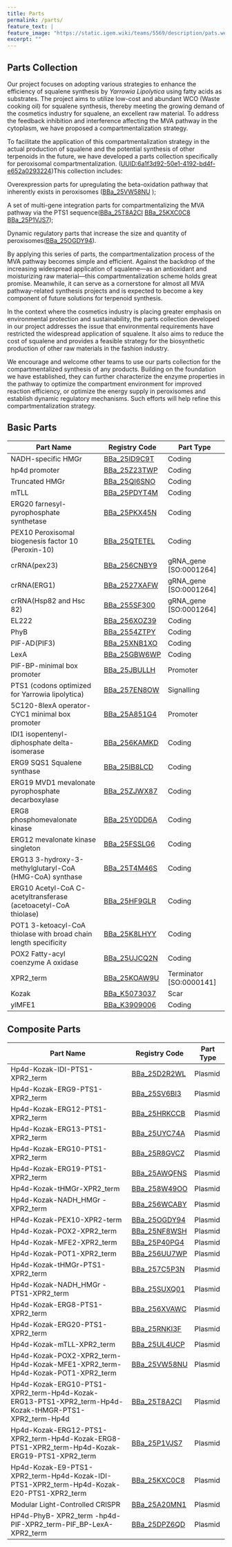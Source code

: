 ```yaml
---
title: Parts
permalink: /parts/
feature_text: |
feature_image: "https://static.igem.wiki/teams/5569/description/pats.webp"
excerpt: ""
---
```


## Parts Collection

Our project focuses on adopting various strategies to enhance the efficiency of squalene synthesis by *Yarrowia Lipolytica* using fatty acids as substrates. The project aims to utilize low-cost and abundant WCO (Waste cooking oil) for squalene synthesis, thereby meeting the growing demand of the cosmetics industry for squalene, an excellent raw material. To address the feedback inhibition and interference affecting the MVA pathway in the cytoplasm, we have proposed a compartmentalization strategy.

To facilitate the application of this compartmentalization strategy in the actual production of squalene and the potential synthesis of other terpenoids in the future, we have developed a parts collection specifically for peroxisomal compartmentalization. ([UUID:6a1f3d92-50e1-4192-bd4f-e652a0293224](https://registry.igem.org/collections/6a1f3d92-50e1-4192-bd4f-e652a0293224))This collection includes:

Overexpression parts for upregulating the beta-oxidation pathway that inherently exists in peroxisomes ([BBa_25VW58NU](https://registry.igem.org/parts/bba-25vw58nu) );

A set of multi-gene integration parts for compartmentalizing the MVA pathway via the PTS1 sequence([BBa_25T8A2CI](https://registry.igem.org/parts/bba-25t8a2ci)  [BBa_25KXC0C8](https://registry.igem.org/parts/bba-25kxc0c8)  [BBa_25P1VJS7](https://registry.igem.org/parts/bba-25p1vjs7));

Dynamic regulatory parts that increase the size and quantity of peroxisomes([BBa_25OGDY94](https://registry.igem.org/parts/bba-25ogdy94)).

By applying this series of parts, the compartmentalization process of the MVA pathway becomes simple and efficient. Against the backdrop of the increasing widespread application of squalene—as an antioxidant and moisturizing raw material—this compartmentalization scheme holds great promise. Meanwhile, it can serve as a cornerstone for almost all MVA pathway-related synthesis projects and is expected to become a key component of future solutions for terpenoid synthesis.

In the context where the cosmetics industry is placing greater emphasis on environmental protection and sustainability, the parts collection developed in our project addresses the issue that environmental requirements have restricted the widespread application of squalene. It also aims to reduce the cost of squalene and provides a feasible strategy for the biosynthetic production of other raw materials in the fashion industry.

We encourage and welcome other teams to use our parts collection for the compartmentalized synthesis of any products. Building on the foundation we have established, they can further characterize the enzyme properties in the pathway to optimize the compartment environment for improved reaction efficiency, or optimize the energy supply in peroxisomes and establish dynamic regulatory mechanisms. Such efforts will help refine this compartmentalization strategy.

## Basic Parts

| Part Name | Registry Code | Part Type |
|-----------|---------------|-----------|
| NADH-specific HMGr | [BBa_25ID9C9T](https://registry.igem.org/parts/bba-25id9c9t) | Coding |
| hp4d promoter | [BBa_25Z23TWP](https://registry.igem.org/parts/bba-25z23twp) | Coding |
| Truncated HMGr | [BBa_25QI6SNO](https://registry.igem.org/parts/bba-25qi6sno) | Coding |
| mTLL | [BBa_25PDYT4M](https://registry.igem.org/parts/bba-25pdyt4m) | Coding |
| ERG20 farnesyl-pyrophosphate synthetase | [BBa_25PKX45N](https://registry.igem.org/parts/bba-25pkx45n) | Coding |
| PEX10 Peroxisomal biogenesis factor 10 (Peroxin-10) | [BBa_25QTETEL](https://registry.igem.org/parts/bba-25qtetel) | Coding |
| crRNA(pex23) | [BBa_256CNBY9](https://registry.igem.org/parts/bba-256cnby9) | gRNA_gene [SO:0001264] |
| crRNA(ERG1) | [BBa_2527XAFW](https://registry.igem.org/parts/bba-2527xafw) | gRNA_gene [SO:0001264] |
| crRNA(Hsp82 and Hsc 82) | [BBa_255SF300](https://registry.igem.org/parts/bba-255sf300) | gRNA_gene [SO:0001264] |
| EL222 | [BBa_256XOZ39](https://registry.igem.org/parts/bba-256xoz39) | Coding |
| PhyB | [BBa_2554ZTPY](https://registry.igem.org/parts/bba-2554ztpy) | Coding |
| PIF-AD(PIF3) | [BBa_25XNB1XO](https://registry.igem.org/parts/bba-25xnb1xo) | Coding |
| LexA | [BBa_25GBW6WP](https://registry.igem.org/parts/bba-25gbw6wp) | Coding |
| PIF-BP-minimal box promoter | [BBa_25JBULLH](https://registry.igem.org/parts/bba-25jbullh) | Promoter |
| PTS1 (codons optimized for Yarrowia lipolytica) | [BBa_257EN8OW](https://registry.igem.org/parts/bba-257en8ow) | Signalling |
| 5C120-8lexA operator-CYC1 minimal box promoter | [BBa_25A851G4](https://registry.igem.org/parts/bba-25a851g4) | Promoter |
| IDI1 isopentenyl-diphosphate delta-isomerase | [BBa_256KAMKD](https://registry.igem.org/parts/bba-256kamkd) | Coding |
| ERG9 SQS1 Squalene synthase | [BBa_25IB8LCD](https://registry.igem.org/parts/bba-25ib8lcd) | Coding |
| ERG19 MVD1 mevalonate pyrophosphate decarboxylase | [BBa_25ZJWX87](https://registry.igem.org/parts/bba-25zjwx87) | Coding |
| ERG8 phosphomevalonate kinase | [BBa_25Y0DD6A](https://registry.igem.org/parts/bba-25y0dd6a) | Coding |
| ERG12 mevalonate kinase singleton | [BBa_25FSSLG6](https://registry.igem.org/parts/bba-25fsslg6) | Coding |
| ERG13 3-hydroxy-3-methylglutaryl-CoA (HMG-CoA) synthase | [BBa_25T4M46S](https://registry.igem.org/parts/bba-25t4m46s) | Coding |
| ERG10 Acetyl-CoA C-acetyltransferase (acetoacetyl-CoA thiolase) | [BBa_25HF9GLR](https://registry.igem.org/parts/bba-25hf9glr) | Coding |
| POT1 3-ketoacyl-CoA thiolase with broad chain length specificity | [BBa_25K8LHYY](https://registry.igem.org/parts/bba-25k8lhyy) | Coding |
| POX2 Fatty-acyl coenzyme A oxidase | [BBa_25UJCQ2N](https://registry.igem.org/parts/bba-25ujcq2n) | Coding |
| XPR2_term | [BBa_25KOAW9U](https://registry.igem.org/parts/bba-25koaw9u) | Terminator [SO:0000141] |
| Kozak | [BBa_K5073037](https://registry.igem.org/parts/bba-k5073037) | Scar |
| ylMFE1 | [BBa_K3909006](https://registry.igem.org/parts/bba-k3909006) | Coding |

## Composite Parts

| Part Name | Registry Code | Part Type |
|-----------|---------------|-----------|
| Hp4d-Kozak-IDI-PTS1-XPR2_term | [BBa_25D2R2WL](https://registry.igem.org/parts/bba-25d2r2wl) | Plasmid |
| Hp4d-Kozak-ERG9-PTS1-XPR2_term | [BBa_25SV6BI3](https://registry.igem.org/parts/bba-25sv6bi3) | Plasmid |
| Hp4d-Kozak-ERG12-PTS1-XPR2_term | [BBa_25HRKCCB](https://registry.igem.org/parts/bba-25hrkccb) | Plasmid |
| Hp4d-Kozak-ERG13-PTS1-XPR2_term | [BBa_25UYC74A](https://registry.igem.org/parts/bba-25uyc74a) | Plasmid |
| Hp4d-Kozak-ERG10-PTS1-XPR2_term | [BBa_25R8GVCZ](https://registry.igem.org/parts/bba-25r8gvcz) | Plasmid |
| Hp4d-Kozak-ERG19-PTS1-XPR2_term | [BBa_25AWQFNS](https://registry.igem.org/parts/bba-25awqfns) | Plasmid |
| Hp4d-Kozak-tHMGr-XPR2_term | [BBa_258W49OO](https://registry.igem.org/parts/bba-258w49oo) | Plasmid |
| Hp4d-Kozak-NADH_HMGr -XPR2_term | [BBa_256WCABY](https://registry.igem.org/parts/bba-256wcaby) | Plasmid |
| HP4d-Kozak-PEX10-XPR2-term | [BBa_25OGDY94](https://registry.igem.org/parts/bba-25ogdy94) | Plasmid |
| Hp4d-Kozak-POX2-XPR2_term | [BBa_25NF8WSH](https://registry.igem.org/parts/bba-25nf8wsh) | Plasmid |
| Hp4d-Kozak-MFE2-XPR2_term | [BBa_25P40PG4](https://registry.igem.org/parts/bba-25p40pg4) | Plasmid |
| Hp4d-Kozak-POT1-XPR2_term | [BBa_256UU7WP](https://registry.igem.org/parts/bba-256uu7wp) | Plasmid |
| Hp4d-Kozak-tHMGr-PTS1-XPR2_term | [BBa_257C5P3N](https://registry.igem.org/parts/bba-257c5p3n) | Plasmid |
| Hp4d-Kozak-NADH_HMGr -PTS1-XPR2_term | [BBa_25SUXQ01](https://registry.igem.org/parts/bba-25suxq01) | Plasmid |
| Hp4d-Kozak-ERG8-PTS1-XPR2_term | [BBa_256XVAWC](https://registry.igem.org/parts/bba-256xvawc) | Plasmid |
| Hp4d-Kozak-ERG20-PTS1-XPR2_term | [BBa_25RNKI3F](https://registry.igem.org/parts/bba-25rnki3f) | Plasmid |
| Hp4d-Kozak-mTLL-XPR2_term | [BBa_25UL4UCP](https://registry.igem.org/parts/bba-25ul4ucp) | Plasmid |
| Hp4d-Kozak-POX2-XPR2_term-Hp4d-Kozak-MFE1-XPR2_term-Hp4d-Kozak-POT1-XPR2_term | [BBa_25VW58NU](https://registry.igem.org/parts/bba-25vw58nu) | Plasmid |
| Hp4d-Kozak-ERG10-PTS1-XPR2_term-Hp4d-Kozak-ERG13-PTS1-XPR2_term-Hp4d-Kozak-tHMGR-PTS1-XPR2_term-Hp4d | [BBa_25T8A2CI](https://registry.igem.org/parts/bba-25t8a2ci) | Plasmid |
| Hp4d-Kozak-ERG12-PTS1-XPR2_term-Hp4d-Kozak-ERG8-PTS1-XPR2_term-Hp4d-Kozak-ERG19-PTS1-XPR2_term | [BBa_25P1VJS7](https://registry.igem.org/parts/bba-25p1vjs7) | Plasmid |
| Hp4d-Kozak-E9-PTS1-XPR2_term-Hp4d-Kozak-IDI-PTS1-XPR2_term-Hp4d-Kozak-E20-PTS1-XPR2_term | [BBa_25KXC0C8](https://registry.igem.org/parts/bba-25kxc0c8) | Plasmid |
| Modular Light-Controlled CRISPR | [BBa_25A20MN1](https://registry.igem.org/parts/bba-25a20mn1) | Plasmid |
| HP4d-PhyB- XPR2_term -hp4d-PIF-XPR2_term-PIF_BP-LexA- XPR2_term | [BBa_25DPZ6QD](https://registry.igem.org/parts/bba-25dpz6qd) | Plasmid |


